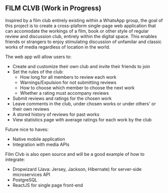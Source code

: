 ## FILM CLVB (Work in Progress)

Inspired by a film club entirely existing within a WhatsApp group, the goal of this project is to create a cross-plaform single-page web application that can accomodate the workings of a film, book or 
other style of regular review and discussion club, entirely within the digital space. This enables friends or strangers to enjoy stimulating discussion of unfamilar and classic works of media regardless of location in the world.

The web app will allow users to:
- Create and customize their own club and invite their friends to join
- Set the rules of the club: 
  - How long for all members to review each work
  - Warnings/Expulsion for not submitting reviews
  - How to choose which member to choose the next work
  - Whether a rating must accompany reviews
- Submit reviews and ratings for the chosen work
- Leave comments in the club, under chosen works or under others' or their own reviews
- A stored history of reviews for past works
- View statistics page with average ratings for each work by the club

Future nice to haves:
- Native mobile application
- Integration with media APIs

Film Clvb is also open source and will be a good example of how to integrate:
- Dropwizard (Java: Jersey, Jackson, Hibernate) for server-side microservices API
- PostgreSQL
- ReactJS for single page front-end 
